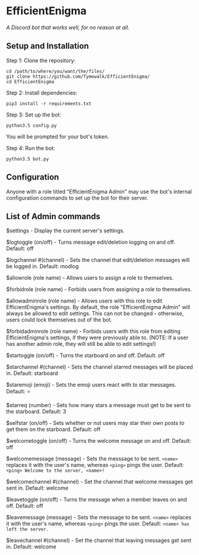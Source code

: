 # EfficientEnigma
*A Discord bot that works well, for no reason at all.*

## Setup and Installation
Step 1: Clone the repository:

    cd /path/to/where/you/want/the/files/
    git clone https://github.com/Tymewalk/EfficientEnigma/
    cd EfficientEnigma
    
Step 2: Install dependencies:

    pip3 install -r requirements.txt
    
Step 3: Set up the bot:

    python3.5 config.py

You will be prompted for your bot's token.

Step 4: Run the bot:

    python3.5 bot.py

## Configuration
Anyone with a role titled "EfficientEnigma Admin" may use the bot's internal configuration commands to set up the bot for their server.

## List of Admin commands

$settings - Display the current server's settings.

$logtoggle (on/off) - Turns message edit/deletion logging on and off. Default: off

$logchannel #(channel) - Sets the channel that edit/deletion messages will be logged in. Default: modlog

$allowrole (role name) - Allows users to assign a role to themselves.

$forbidrole (role name) - Forbids users from assigning a role to themselves.

$allowadminrole (role name) - Allows users with this role to edit EfficientEnigma's settings. By default, the role "EfficientEnigma Admin" will always be allowed to edit settings. This can not be changed - otherwise, users could lock themselves out of the bot.

$forbidadminrole (role name) - Forbids users with this role from editing EfficientEnigma's settings, if they were previously able to. (NOTE: If a user has another admin role, they will still be able to edit settings!)

$startoggle (on/off) - Turns the starboard on and off. Default: off

$starchannel #(channel) - Sets the channel starred messages will be placed in. Default: starboard

$staremoji (emoji) - Sets the emoji users react with to star messages. Default: :star:

$starreq (number) - Sets how many stars a message must get to be sent to the starboard. Default: 3

$selfstar (on/off) - Sets whether or not users may star their own posts to get them on the starboard. Default: off

$welcometoggle (on/off) - Turns the welcome message on and off. Default: off

$welcomemessage (message) - Sets the messsage to be sent. `<name>` replaces it with the user's name, whereas `<ping>` pings the user. Default: `<ping> Welcome to the server, <name>!`

$welcomechannel #(channel) - Set the channel that welcome messages get sent in. Default: welcome

$leavetoggle (on/off) - Turns the message when a member leaves on and off. Default: off

$leavemessage (message) - Sets the messsage to be sent. `<name>` replaces it with the user's name, whereas `<ping>` pings the user. Default: `<name> has left the server.`

$leavechannel #(channel) - Set the channel that leaving messages get sent in. Default: welcome
